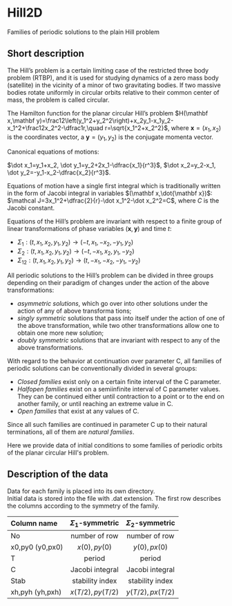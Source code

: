 # Hill2D
 Families of periodic solutions to the plain Hill problem

## Short description 

The Hill’s problem is a certain limiting case of the 
restricted three body problem (RTBP), and it is 
used for studying dynamics of a zero mass body (satellite) in the vicinity of a minor of two gravitating bodies. 
If two massive bodies rotate uniformly in circular orbits 
relative to their common center of mass, the problem 
is called circular. 

The Hamilton function for the planar circular Hill’s problem 
$H(\mathbf x,\mathbf y)=\frac12\left(y_1^2+y_2^2\right)+x_2y_1-x_1y_2-x_1^2+\frac12x_2^2-\dfrac1r,\quad r=\sqrt{x_1^2+x_2^2}$, where
$\mathbf x=(x_1,x_2)$ is the coordinates vector, а $\mathbf y=(y_1,y_2)$ is the conjugate momenta vector.

Canonical equations of motions: 

$\dot x_1=y_1+x_2, \dot y_1=y_2+2x_1-\dfrac{x_1}{r^3}$, $\dot x_2=y_2-x_1, \dot y_2=-y_1-x_2-\dfrac{x_2}{r^3}$.

Equations of motion have a single first integral 
which is traditionally written in the form of Jacobi 
integral in variables $(\mathbf x,\dot{\mathbf x})$:
$\mathcal J=3x_1^2+\dfrac{2}{r}-\dot x_1^2-\dot x_2^2=C$, 
where $C$ is the Jacobi constant.

Equations of the Hill’s problem are invariant 
with respect to a finite group of linear transformations 
of phase variables $(\mathbf х,\mathbf у)$ and time $t$: 
* $\Sigma_1: (t,x_1,x_2,y_1,y_2)\to(-t,x_1,-x_2,-y_1,y_2)$
* $\Sigma_2: (t,x_1,x_2,y_1,y_2)\to(-t,-x_1,x_2,y_1,-y_2)$
* $\Sigma_{12}: (t,x_1,x_2,y_1,y_2)\to(t,-x_1,-x_2,-y_1,-y_2)$

All periodic solutions to the Hill’s problem can be divided in three groups depending on their paradigm 
of changes under the action of the above transformations:

* *asymmetric solutions*, which go over into other 
solutions under the action of any of above transforma 
tions;
* *singly symmetric* solutions that pass into itself under 
the action of one of the above transformation, while 
two other transformations allow one to obtain one 
more new solution;
* *doubly symmetric* solutions that are invariant with 
respect to any of the above transformations.

With regard to the behavior  at 
continuation over parameter С, all families of periodic 
solutions can be conventionally divided in several 
groups: 

* *Closed families* exist only on a certain finite interval 
of the С parameter.
* *Halfopen families* exist on a semiinfinite interval 
of С parameter values. They can be continued either 
until contraction to a point or to the end on another 
family, or until reaching an extreme value in С.
* *Open families* that exist at any values of С.

Since all such families are continued in parameter 
С up to their natural terminations, all of them are *natural families*.

Here we provide data of initial conditions to some families of periodic orbits of the planar circular Hill's problem. 

## Description of the data
Data for each family is placed into its own directory.  
Initial data is stored into the file with .dat extension. 
The first row describes the columns according to the symmetry of the family.


| Column name | $\Sigma_1$-symmetric | $\Sigma_2$-symmetric |
|:------------|:--------------------:|:--------------------:|
| No          | number of row        | number of row        |
| x0,py0 (y0,px0)     | $x(0), py(0)$        | $y(0), px(0)$        |
| T           | period               | period               | 
| C           | Jacobi integral | Jacobi integral |
| Stab        | stability index | stability index |
| xh,pyh (yh,pxh)| $x(T/2), py(T/2)$        | $y(T/2), px(T/2)$     |
